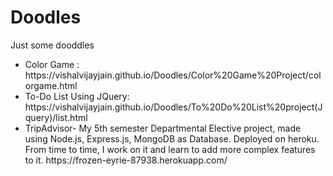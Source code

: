 # Doodles
Just some dooddles
<ul>
  <li>Color Game : https://vishalvijayjain.github.io/Doodles/Color%20Game%20Project/colorgame.html</li>
  <li>To-Do List Using JQuery: https://vishalvijayjain.github.io/Doodles/To%20Do%20List%20project(Jquery)/list.html</li>
  <li>TripAdvisor- My 5th semester Departmental Elective project, made using Node.js, Express.js, MongoDB as Database. Deployed on heroku. From time to time, I work on it and learn to add more complex features to it. https://frozen-eyrie-87938.herokuapp.com/ </li>
</ul>

